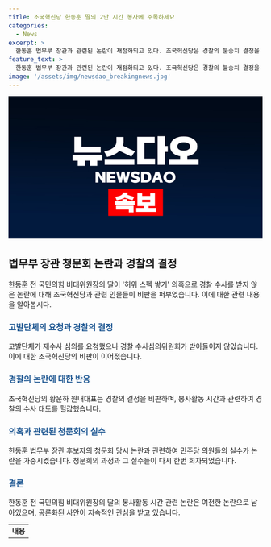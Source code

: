 ```yaml
---
title: 조국혁신당 한동훈 딸의 2만 시간 봉사에 주목하세요
categories:
  - News
excerpt: >
  한동훈 법무부 장관과 관련된 논란이 재점화되고 있다. 조국혁신당은 경찰의 불송치 결정을 비판하며 특검 수사를 촉구했고, 황운하 원내대표는 경찰의 부실수사를 비판했다. 한동훈의 딸에 대한 봉사활동 시간과 관련한 의혹은 계속되고 있으며, 청문회 당시 민주당의 실수와 혹평을 끌기도 했다. 관련하여 경찰은 재수사 여부를 심의한 결과, 해당 의혹을 재수사하지 않을 것으로 예상된다.
feature_text: >
  한동훈 법무부 장관과 관련된 논란이 재점화되고 있다. 조국혁신당은 경찰의 불송치 결정을 비판하며 특검 수사를 촉구했고, 황운하 원내대표는 경찰의 부실수사를 비판했다. 한동훈의 딸에 대한 봉사활동 시간과 관련한 의혹은 계속되고 있으며, 청문회 당시 민주당의 실수와 혹평을 끌기도 했다. 관련하여 경찰은 재수사 여부를 심의한 결과, 해당 의혹을 재수사하지 않을 것으로 예상된다.
image: '/assets/img/newsdao_breakingnews.jpg'
---
```


<p><img src="/assets/img/newsdao_breakingnews.jpg" alt="koreaapp 속보" /></p>

<h2 data-ke-size="size26">법무부 장관 청문회 논란과 경찰의 결정</h2>

<p data-ke-size="size16">한동훈 전 국민의힘 비대위원장의 딸이 '허위 스펙 쌓기' 의혹으로 경찰 수사를 받지 않은 논란에 대해 조국혁신당과 관련 인물들이 비판을 퍼부었습니다. 이에 대한 관련 내용을 알아봅시다.</p>

<h3><b><span style="color: #1a5490;">고발단체의 요청과 경찰의 결정</span></b></h3>

<p data-ke-size="size16">고발단체가 재수사 심의를 요청했으나 경찰 수사심의위원회가 받아들이지 않았습니다. 이에 대한 조국혁신당의 비판이 이어졌습니다.</p>

<h3><b><span style="color: #1a5490;">경찰의 논란에 대한 반응</span></b></h3>

<p data-ke-size="size16">조국혁신당의 황운하 원내대표는 경찰의 결정을 비판하며, 봉사활동 시간과 관련하여 경찰의 수사 태도를 헐값했습니다.</p>

<h3><b><span style="color: #1a5490;">의혹과 관련된 청문회의 실수</span></b></h3>

<p data-ke-size="size16">한동훈 법무부 장관 후보자의 청문회 당시 논란과 관련하여 민주당 의원들의 실수가 논란을 가중시켰습니다. 청문회의 과정과 그 실수들이 다시 한번 회자되었습니다.</p>

<h3><b><span style="color: #1a5490;">결론</span></b></h3>

<p data-ke-size="size16">한동훈 전 국민의힘 비대위원장의 딸의 봉사활동 시간 관련 논란은 여전한 논란으로 남아있으며, 공론화된 사안이 지속적인 관심을 받고 있습니다.</p>

<table>
    <tbody>
        <tr>
            <td style="text-align: center; height: 17px;"><b>내용</b></td>
        </tr>
    </tbody>
</table>

